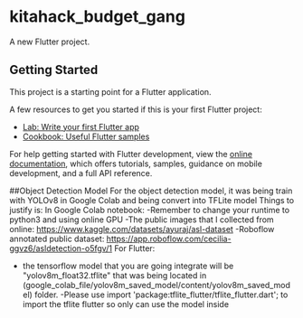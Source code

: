 # kitahack_budget_gang

A new Flutter project.

## Getting Started

This project is a starting point for a Flutter application.

A few resources to get you started if this is your first Flutter project:

- [Lab: Write your first Flutter app](https://docs.flutter.dev/get-started/codelab)
- [Cookbook: Useful Flutter samples](https://docs.flutter.dev/cookbook)

For help getting started with Flutter development, view the
[online documentation](https://docs.flutter.dev/), which offers tutorials,
samples, guidance on mobile development, and a full API reference.

##Object Detection Model
For the object detection model, it was being train with YOLOv8 in Google Colab and being convert into TFLite model
Things to justify is:
In Google Colab notebook:
-Remember to change your runtime to python3 and using online GPU
-The public images that I collected from online: https://www.kaggle.com/datasets/ayuraj/asl-dataset
-Roboflow annotated public dataset: https://app.roboflow.com/cecilia-ggvz6/asldetection-o5fgv/1
For Flutter:
- the tensorflow model that you are going integrate will be "yolov8m_float32.tflite" that was being located in (google_colab_file/yolov8m_saved_model/content/yolov8m_saved_model) folder.
-Please use import 'package:tflite_flutter/tflite_flutter.dart'; to import the tflite flutter so only can use the model inside
 


